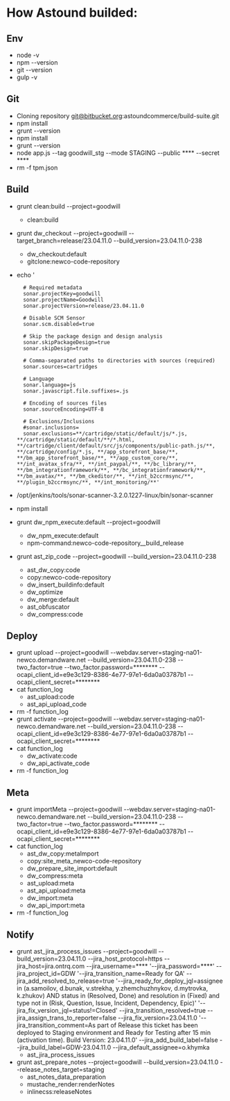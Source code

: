 # How Astound builded:

## Env
 - node -v
 - npm --version
 - git --version
 - gulp -v

## Git
 - Cloning repository git@bitbucket.org:astoundcommerce/build-suite.git
 - npm install
 - grunt --version
 - npm install
 - grunt --version
 - node app.js --tag goodwill_stg --mode STAGING --public **** --secret ****
 - rm -f tpm.json

## Build
 - grunt clean:build --project=goodwill
   - clean:build
 - grunt dw_checkout --project=goodwill --target_branch=release/23.04.11.0 --build_version=23.04.11.0-238
   - dw_checkout:default
   - gitclone:newco-code-repository
 - echo '

         # Required metadata
         sonar.projectKey=goodwill
         sonar.projectName=Goodwill
         sonar.projectVersion=release/23.04.11.0

         # Disable SCM Sensor
         sonar.scm.disabled=true

         # Skip the package design and design analysis
         sonar.skipPackageDesign=true
         sonar.skipDesign=true

         # Comma-separated paths to directories with sources (required)
         sonar.sources=cartridges

         # Language
         sonar.language=js
         sonar.javascript.file.suffixes=.js

         # Encoding of sources files
         sonar.sourceEncoding=UTF-8

         # Exclusions/Inclusions
         #sonar.inclusions=
         sonar.exclusions=**/cartridge/static/default/js/*.js, **/cartridge/static/default/**/*.html, **/cartridge/client/default/src/js/components/public-path.js/**, **/cartridge/config/*.js, **/app_storefront_base/**, **/bm_app_storefront_base/**, **/app_custom_core/**, **/int_avatax_sfra/**, **/int_paypal/**, **/bc_library/**, **/bm_integrationframework/**, **/bc_integrationframework/**, **/bm_avatax/**, **/bm_ckeditor/**, **/int_b2ccrmsync/**, **/plugin_b2ccrmsync/**, **/int_monitoring/**'
 - /opt/jenkins/tools/sonar-scanner-3.2.0.1227-linux/bin/sonar-scanner
 - npm install
 - grunt dw_npm_execute:default --project=goodwill
   - dw_npm_execute:default
   - npm-command:newco-code-repository__build_release
 - grunt ast_zip_code --project=goodwill --build_version=23.04.11.0-238
   - ast_dw_copy:code
   - copy:newco-code-repository
   - dw_insert_buildinfo:default
   - dw_optimize
   - dw_merge:default
   - ast_obfuscator
   - dw_compress:code

## Deploy
 - grunt upload --project=goodwill --webdav.server=staging-na01-newco.demandware.net --build_version=23.04.11.0-238 --two_factor=true --two_factor.password=******** --ocapi_client_id=e9e3c129-8386-4e77-97e1-6da0a03787b1 --ocapi_client_secret=********
 - cat function_log
   - ast_upload:code
   - ast_api_upload_code
 - rm -f function_log
 - grunt activate --project=goodwill --webdav.server=staging-na01-newco.demandware.net --build_version=23.04.11.0-238 --ocapi_client_id=e9e3c129-8386-4e77-97e1-6da0a03787b1 --ocapi_client_secret=********
 - cat function_log
   - dw_activate:code
   - dw_api_activate_code
 - rm -f function_log

## Meta
 - grunt importMeta --project=goodwill --webdav.server=staging-na01-newco.demandware.net --build_version=23.04.11.0-238 --two_factor=true --two_factor.password=******** --ocapi_client_id=e9e3c129-8386-4e77-97e1-6da0a03787b1 --ocapi_client_secret=********
 - cat function_log
   - ast_dw_copy:metaImport
   - copy:site_meta_newco-code-repository
   - dw_prepare_site_import:default
   - dw_compress:meta
   - ast_upload:meta
   - ast_api_upload:meta
   - dw_import:meta
   - dw_api_import:meta
 - rm -f function_log

## Notify
 - grunt ast_jira_process_issues --project=goodwill --build_version=23.04.11.0 --jira_host_protocol=https --jira_host=jira.ontrq.com --jira_username=**** '--jira_password=****' --jira_project_id=GDW '--jira_transition_name=Ready for QA' --jira_add_resolved_to_release=true '--jira_ready_for_deploy_jql=assignee in (a.samoilov, d.bunak, v.strekha, y.zhemchuzhnykov, d.mytrovka, k.zhukov) AND status in (Resolved, Done) and resolution in (Fixed) and type not in (Risk, Question, Issue, Incident, Dependency, Epic)' '--jira_fix_version_jql=status!=Closed' --jira_transition_resolved=true --jira_assign_trans_to_reporter=false --jira_fix_version=23.04.11.0 '--jira_transition_comment=As part of Release this ticket has been deployed to Staging environment and Ready for Testing after 15 min (activation time). Build Version: 23.04.11.0' --jira_add_build_label=false --jira_build_label=GDW-23.04.11.0 --jira_default_assignee=o.khymka
   - ast_jira_process_issues
 - grunt ast_prepare_notes --project=goodwill --build_version=23.04.11.0 --release_notes_target=staging
   - ast_notes_data_preparation
   - mustache_render:renderNotes
   - inlinecss:releaseNotes
